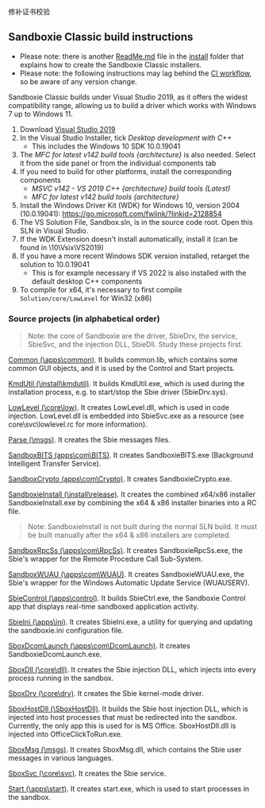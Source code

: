 修补证书校验

## Sandboxie Classic build instructions

- Please note: there is another [ReadMe.md](./install/ReadMe.md) file in the [install](./install/) folder that explains how to create the Sandboxie Classic installers.
- Please note: the following instructions may lag behind the [CI workflow](../.github/workflows/main.yml), so be aware of any version change.

Sandboxie Classic builds under Visual Studio 2019, as it offers the widest compatibility range, allowing us to build a driver which works with Windows 7 up to Windows 11.

1) Download [Visual Studio 2019](https://visualstudio.microsoft.com/vs/older-downloads/#visual-studio-2019-and-other-products)
2) In the Visual Studio Installer, tick _Desktop development with C++_
	- This includes the Windows 10 SDK 10.0.19041
3) The _MFC for latest v142 build tools {architecture}_ is also needed. Select it from the side panel or from the individual components tab
4) If you need to build for other platforms, install the corresponding components
	- _MSVC v142 - VS 2019 C++ {architecture} build tools (Latest)_
	- _MFC for latest v142 build tools {architecture}_
5) Install the Windows Driver Kit (WDK) for Windows 10, version 2004 (10.0.19041):
	https://go.microsoft.com/fwlink/?linkid=2128854
6) The VS Solution File, Sandbox.sln, is in the source code root. Open this SLN in Visual Studio.
7) If the WDK Extension doesn't install automatically, install it (can be found in <Windows Kits directory>\10\Vsix\VS2019)
8) If you have a more recent Windows SDK version installed, retarget the solution to 10.0.19041
	- This is for example necessary if VS 2022 is also installed with the default desktop C++ components
9) To compile for x64, it's necessary to first compile `Solution/core/LowLevel` for Win32 (x86)

### Source projects (in alphabetical order)

> Note: the core of Sandboxie are the driver, SbieDrv, the service, SbieSvc, and the injection DLL, SbieDll. Study these projects first.

[Common (\apps\common)](./apps/common). It builds common.lib, which contains some common GUI objects, and it is used by the Control and Start projects.

[KmdUtil (\install\kmdutil)](./install/kmdutil). It builds KmdUtil.exe, which is used during the installation process, e.g. to start/stop the Sbie driver (SbieDrv.sys).

[LowLevel (\core\low)](./core/low). It creates LowLevel.dll, which is used in code injection. LowLevel.dll is embedded into SbieSvc.exe as a resource (see core\svc\lowlevel.rc for more information).

[Parse (\msgs)](./msgs). It creates the Sbie messages files.

[SandboxBITS (apps\com\BITS)](./apps/com/BITS). It creates SandboxieBITS.exe (Background Intelligent Transfer Service).

[SandboxCrypto (apps\com\Crypto)](./apps/com/Crypto). It creates SandboxieCrypto.exe.

[SandboxieInstall (\install\release)](./install/release). It creates the combined x64/x86 installer SandboxieInstall.exe by combining the x64 & x86 installer binaries into a RC file.
> Note: SandboxieInstall is not built during the normal SLN build. It must be built manually after the x64 & x86 installers are completed.

[SandboxRpcSs (\apps\com\RpcSs)](./apps/com/RpcSs). It creates SandboxieRpcSs.exe, the Sbie's wrapper for the Remote Procedure Call Sub-System.

[SandboxWUAU (\apps\com\WUAU)](./apps/com/WUAU). It creates SandboxieWUAU.exe, the Sbie's wrapper for the Windows Automatic Update Service (WUAUSERV).

[SbieControl (\apps\control)](./apps/control). It builds SbieCtrl.exe, the Sandboxie Control app that displays real-time sandboxed application activity.

[SbieIni (\apps\ini)](./apps/ini). It creates SbieIni.exe, a utility for querying and updating the sandboxie.ini configuration file.

[SboxDcomLaunch (\apps\com\DcomLaunch)](./apps/com/DcomLaunch). It creates SandboxieDcomLaunch.exe.

[SboxDll (\core\dll)](./core/dll). It creates the Sbie injection DLL, which injects into every process running in the sandbox.

[SboxDrv (\core\drv)](./core/drv). It creates the Sbie kernel-mode driver.

[SboxHostDll (\SboxHostDll)](./SboxHostDll). It builds the Sbie host injection DLL, which is injected into host processes that must be redirected into the sandbox.
Currently, the only app this is used for is MS Office. SboxHostDll.dll is injected into OfficeClickToRun.exe.

[SboxMsg (\msgs)](./msgs). It creates SboxMsg.dll, which contains the Sbie user messages in various languages.

[SboxSvc (\core\svc)](./core/svc). It creates the Sbie service.

[Start (\apps\start)](./apps/start). It creates start.exe, which is used to start processes in the sandbox.
